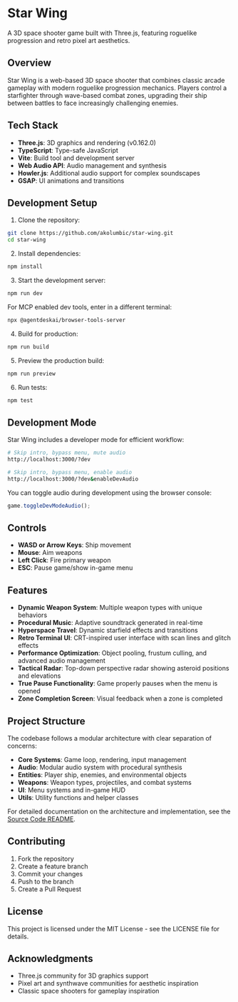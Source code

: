 # Star Wing

A 3D space shooter game built with Three.js, featuring roguelike progression and retro pixel art aesthetics.

## Overview

Star Wing is a web-based 3D space shooter that combines classic arcade gameplay with modern roguelike progression mechanics. Players control a starfighter through wave-based combat zones, upgrading their ship between battles to face increasingly challenging enemies.

## Tech Stack

- **Three.js**: 3D graphics and rendering (v0.162.0)
- **TypeScript**: Type-safe JavaScript
- **Vite**: Build tool and development server
- **Web Audio API**: Audio management and synthesis
- **Howler.js**: Additional audio support for complex soundscapes
- **GSAP**: UI animations and transitions

## Development Setup

1. Clone the repository:

```bash
git clone https://github.com/akolumbic/star-wing.git
cd star-wing
```

2. Install dependencies:

```bash
npm install
```

3. Start the development server:

```bash
npm run dev
```

For MCP enabled dev tools, enter in a different terminal:

```bash
npx @agentdeskai/browser-tools-server
```

4. Build for production:

```bash
npm run build
```

5. Preview the production build:

```bash
npm run preview
```

6. Run tests:

```bash
npm test
```

## Development Mode

Star Wing includes a developer mode for efficient workflow:

```bash
# Skip intro, bypass menu, mute audio
http://localhost:3000/?dev

# Skip intro, bypass menu, enable audio
http://localhost:3000/?dev&enableDevAudio
```

You can toggle audio during development using the browser console:

```javascript
game.toggleDevModeAudio();
```

## Controls

- **WASD or Arrow Keys**: Ship movement
- **Mouse**: Aim weapons
- **Left Click**: Fire primary weapon
- **ESC**: Pause game/show in-game menu

## Features

- **Dynamic Weapon System**: Multiple weapon types with unique behaviors
- **Procedural Music**: Adaptive soundtrack generated in real-time
- **Hyperspace Travel**: Dynamic starfield effects and transitions
- **Retro Terminal UI**: CRT-inspired user interface with scan lines and glitch effects
- **Performance Optimization**: Object pooling, frustum culling, and advanced audio management
- **Tactical Radar**: Top-down perspective radar showing asteroid positions and elevations
- **True Pause Functionality**: Game properly pauses when the menu is opened
- **Zone Completion Screen**: Visual feedback when a zone is completed

## Project Structure

The codebase follows a modular architecture with clear separation of concerns:

- **Core Systems**: Game loop, rendering, input management
- **Audio**: Modular audio system with procedural synthesis
- **Entities**: Player ship, enemies, and environmental objects
- **Weapons**: Weapon types, projectiles, and combat systems
- **UI**: Menu systems and in-game HUD
- **Utils**: Utility functions and helper classes

For detailed documentation on the architecture and implementation, see the [Source Code README](./src/README.md).

## Contributing

1. Fork the repository
2. Create a feature branch
3. Commit your changes
4. Push to the branch
5. Create a Pull Request

## License

This project is licensed under the MIT License - see the LICENSE file for details.

## Acknowledgments

- Three.js community for 3D graphics support
- Pixel art and synthwave communities for aesthetic inspiration
- Classic space shooters for gameplay inspiration
